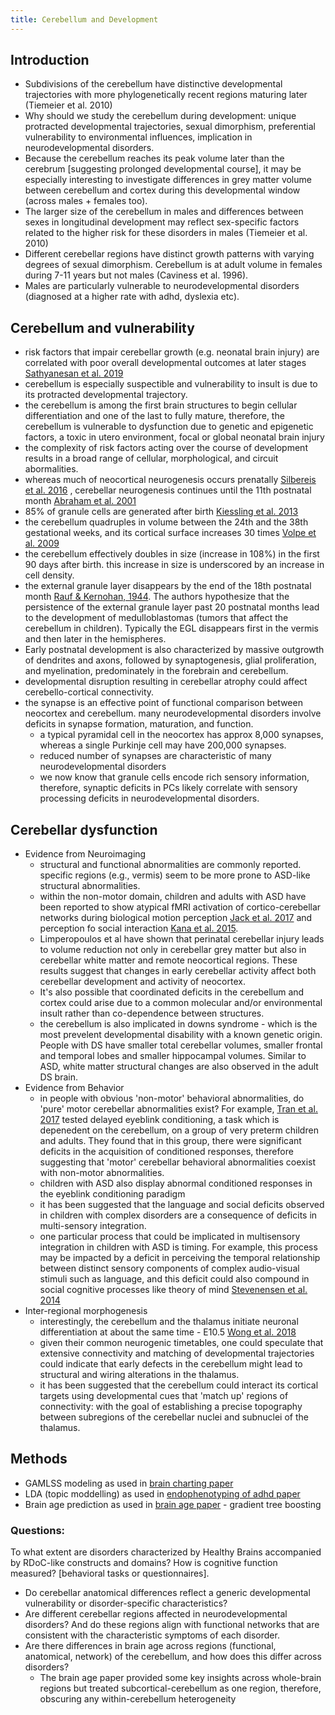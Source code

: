 ```yaml
---
title: Cerebellum and Development
---
```


## Introduction
* Subdivisions of the cerebellum have distinctive developmental trajectories with more phylogenetically recent regions maturing later (Tiemeier et al. 2010)
* Why should we study the cerebellum during development: unique protracted developmental trajectories, sexual dimorphism, preferential vulnerability to environmental influences, implication in neurodevelopmental disorders. 
* Because the cerebellum reaches its peak volume later than the cerebrum [suggesting prolonged developmental course], it may be especially interesting to investigate differences in grey matter volume between cerebellum and cortex during this developmental window (across males + females too). 
* The larger size of the cerebellum in males and differences between sexes in longitudinal development may reflect sex-specific factors related to the higher risk for these disorders in males (Tiemeier et al. 2010) 
* Different cerebellar regions have distinct growth patterns with varying degrees of sexual dimorphism. Cerebellum is at adult volume in females during 7-11 years but not males (Caviness et al. 1996). 
* Males are particularly vulnerable to neurodevelopmental disorders (diagnosed at a higher rate with adhd, dyslexia etc).

## Cerebellum and vulnerability
* risk factors that impair cerebellar growth (e.g. neonatal brain injury) are correlated with poor overall developmental outcomes at later stages [Sathyanesan et al. 2019](https://www.nature.com/articles/s41583-019-0152-2)
* cerebellum is especially suspectible and vulnerability to insult is due to its protracted developmental trajectory.
* the cerebellum is among the first brain structures to begin cellular differentiation and one of the last to fully mature, therefore, the cerebellum is vulnerable to dysfunction due to genetic and epigenetic factors, a toxic in utero environment, focal or global neonatal brain injury
* the complexity of risk factors acting over the course of development results in a broad range of cellular, morphological, and circuit abormalities. 
* whereas much of neocortical neurogenesis occurs prenatally [Silbereis et al. 2016](https://www.sciencedirect.com/science/article/pii/S0896627315010806) , cerebellar neurogenesis continues until the 11th postnatal month [Abraham et al. 2001](https://www.sciencedirect.com/science/article/pii/S0736574800000654?casa_token=dMcPZdHIZOoAAAAA:MGOO1JArUKsSv7r5FaC8lLY7H4tKKsDGIATll-JkGAYzevx8Se_JVHOHWY6lfpNOrFUpyNQ)
* 85% of granule cells are generated after birth [Kiessling et al. 2013](https://link.springer.com/article/10.1007/s00429-013-0565-z)
* the cerebellum quadruples in volume between the 24th and the 38th gestational weeks, and its cortical surface increases 30 times [Volpe et al. 2009](https://journals.sagepub.com/doi/abs/10.1177/0883073809338067?casa_token=e6pL-0blYfoAAAAA%3AD80xYUIo60ahBWi0g0Avbc88Hh2cFW4P-VUtRp96j9PTrp1WLNaFQEXipNCinCwljysZoROfcQ&)
* the cerebellum effectively doubles in size (increase in 108%) in the first 90 days after birth. this increase in size is underscored by an increase in cell density.
* the external granule layer disappears by the end of the 18th postnatal month [Rauf & Kernohan, 1944](https://anatomypubs.onlinelibrary.wiley.com/doi/abs/10.1002/aja.1000750203). The authors hypothesize that the persistence of the external granule layer past 20 postnatal months lead to the development of medulloblastomas (tumors that affect the cerebellum in children). Typically the EGL disappears first in the vermis and then later in the hemispheres.
* Early postnatal development is also characterized by massive outgrowth of dendrites and axons, followed by synaptogenesis, glial proliferation, and myelination, predominately in the forebrain and cerebellum.
* developmental disruption resulting in cerebellar atrophy could affect cerebello-cortical connectivity. 
* the synapse is an effective point of functional comparison between neocortex and cerebellum. many neurodevelopmental disorders involve deficits in synapse formation, maturation, and function. 
    * a typical pyramidal cell in the neocortex has approx 8,000 synapses, whereas a single Purkinje cell may have 200,000 synapses. 
    * reduced number of synapses are characteristic of many neurodevelopmental disorders
    * we now know that granule cells encode rich sensory information, therefore, synaptic deficits in PCs likely correlate with sensory processing deficits in neurodevelopmental disorders. 

## Cerebellar dysfunction
* Evidence from Neuroimaging
    * structural and functional abnormalities are commonly reported. specific regions (e.g., vermis) seem to be more prone to ASD-like structural abnormalities.
    * within the non-motor domain, children and adults with ASD have been reported to show atypical fMRI activation of cortico-cerebellar networks during biological motion perception [Jack et al. 2017](https://onlinelibrary.wiley.com/doi/full/10.1002/hbm.23493) and perception fo social interaction [Kana et al. 2015](https://molecularautism.biomedcentral.com/articles/10.1186/s13229-015-0052-x). 
    * Limperopoulos et al have shown that perinatal cerebellar injury leads to volume reduction not only in cerebellar grey matter but also in cerebellar white matter and remote neocortical regions. These results suggest that changes in early cerebellar activity affect both cerebellar development and activity of neocortex. 
    * It's also possible that coordinated deficits in the cerebellum and cortex could arise due to a common molecular and/or environmental insult rather than co-dependence between structures. 
    * the cerebellum is also implicated in downs syndrome - which is the most prevelent developmental disability with a known genetic origin. People with DS have smaller total cerebellar volumes, smaller frontal and temporal lobes and smaller hippocampal volumes. Similar to ASD, white matter structural changes are also observed in the adult DS brain. 
* Evidence from Behavior
    * in people with obvious 'non-motor' behavioral abnormalities, do 'pure' motor cerebellar abnormalities exist? For example, [Tran et al. 2017](https://www.nature.com/articles/s41598-017-18316-8) tested delayed eyeblink conditioning, a task which is depenedent on the cerebellum, on a group of very preterm children and adults. They found that in this group, there were significant deficits in the acquisition of conditioned responses, therefore suggesting that 'motor' cerebellar behavioral abnormalities coexist with non-motor abnormalities. 
    * children with ASD also display abnormal conditioned responses in the eyeblink conditioning paradigm
    * it has been suggested that the language and social deficits observed in children with complex disorders are a consequence of deficits in multi-sensory integration. 
    * one particular process that could be implicated in multisensory integration in children with ASD is timing. For example, this process may be impacted by a deficit in perceiving the temporal relationship between distinct sensory components of complex audio-visual stimuli such as language, and this deficit could also compound in social cognitive processes like theory of mind [Stevenensen et al. 2014](https://www.jneurosci.org/content/34/3/691.short)
* Inter-regional morphogenesis
    * interestingly, the cerebellum and the thalamus initiate neuronal differentiation at about the same time - E10.5 [Wong et al. 2018](https://journals.plos.org/plosbiology/article?id=10.1371/journal.pbio.2005211)
    * given their common neurogenic timetables, one could speculate that extensive connectivity and matching of developmental trajectories could indicate that early defects in the cerebellum might lead to structural and wiring alterations in the thalamus. 
    * it has been suggested that the cerebellum could interact its cortical targets using developmental cues that 'match up' regions of connectivity: with the goal of establishing a precise topography between subregions of the cerebellar nuclei and subnuclei of the thalamus. 

## Methods
* GAMLSS modeling as used in [brain charting paper](https://www.nature.com/articles/s41586-022-04554-y)
* LDA (topic moddelling) as used in [endophenotyping of adhd paper](https://www.nature.com/articles/s41398-018-0179-6)
* Brain age prediction as used in [brain age paper](https://www.nature.com/articles/s41593-019-0471-7) - gradient tree boosting

### Questions:
To what extent are disorders characterized by Healthy Brains accompanied by RDoC-like constructs and domains? How is cognitive function measured? [behavioral tasks or questionnaires]. 
* Do cerebellar anatomical differences reflect a generic developmental vulnerability or disorder-specific characteristics?
* Are different cerebellar regions affected in neurodevelopmental disorders? And do these regions align with functional networks that
are consistent with the characteristic symptoms of each disorder. 
* Are there differences in brain age across regions (functional, anatomical, network) of the cerebellum, and how does this differ across disorders?
    * The brain age paper provided some key insights across whole-brain regions but treated subcortical-cerebellum as one region, therefore, obscuring any within-cerebellum heterogeneity

